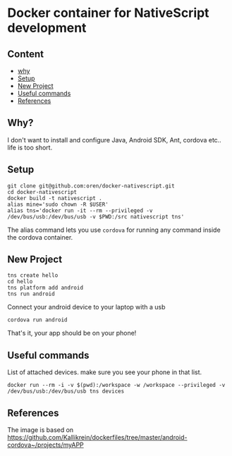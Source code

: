 # Docker container for NativeScript development

## Content

* [why](#why)
* [Setup](#setup)
* [New Project](#new-project)
* [Useful commands](#useful-commands)
* [References](#references)

## Why?

I don't want to install and configure Java, Android SDK, Ant, cordova etc.. life is too short.

## Setup

    git clone git@github.com:oren/docker-nativescript.git
    cd docker-nativescript
    docker build -t nativescript .
    alias mine='sudo chown -R $USER'
    alias tns='docker run -it --rm --privileged -v /dev/bus/usb:/dev/bus/usb -v $PWD:/src nativescript tns'

The alias command lets you use `cordova` for running any command inside the cordova container.

## New Project

    tns create hello
    cd hello
    tns platform add android
    tns run android

Connect your android device to your laptop with a usb

    cordova run android

That's it, your app should be on your phone!

## Useful commands

List of attached devices. make sure you see your phone in that list.

    docker run --rm -i -v $(pwd):/workspace -w /workspace --privileged -v /dev/bus/usb:/dev/bus/usb tns devices

## References

The image is based on https://github.com/Kallikrein/dockerfiles/tree/master/android-cordova~/projects/myAPP
